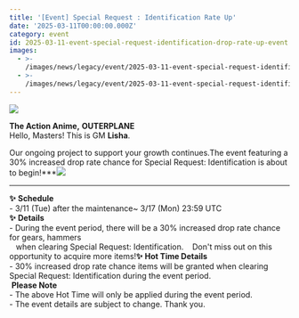 ```yaml
---
title: '[Event] Special Request : Identification Rate Up'
date: '2025-03-11T00:00:00.000Z'
category: event
id: 2025-03-11-event-special-request-identification-drop-rate-up-event
images:
  - >-
    /images/news/legacy/event/2025-03-11-event-special-request-identification-drop-rate-up-event/91d0afb5a7d7402e9cac5d31b5151583.webp
  - >-
    /images/news/legacy/event/2025-03-11-event-special-request-identification-drop-rate-up-event/873ade4dc0c84cb085fcd2993011ba25.webp
---
```


![](/images/news/legacy/event/2025-03-11-event-special-request-identification-drop-rate-up-event/91d0afb5a7d7402e9cac5d31b5151583.webp)  

**The Action Anime,** **OUTERPLANE**  
Hello, Masters! This is GM **Lisha**.  
  
Our ongoing project to support your growth continues.The event featuring a 30% increased drop rate chance for Special Request: Identification is about to begin!***![](/images/news/legacy/event/2025-03-11-event-special-request-identification-drop-rate-up-event/873ade4dc0c84cb085fcd2993011ba25.webp)  
***  
**✨** **Schedule**  
\- 3/11 (Tue) after the maintenance~ 3/17 (Mon) 23:59 UTC  
**✨** **Details**  
\- During the event period, there will be a 30% increased drop rate chance for gears, hammers  
   when clearing Special Request: Identification.    Don't miss out on this opportunity to acquire more items!**✨** **Hot Time Details**  
\- 30% increased drop rate chance items will be granted when clearing Special Request: Identification during the event period.  
 **Please Note**  
\- The above Hot Time will only be applied during the event period.  
\- The event details are subject to change. Thank you.
